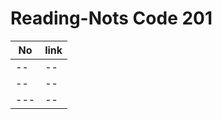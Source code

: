 # Reading-Nots Code 201
| No | link  |  
|---|---|
|   --|   --|
|  -- |--   |   
|  --- |--   |     
